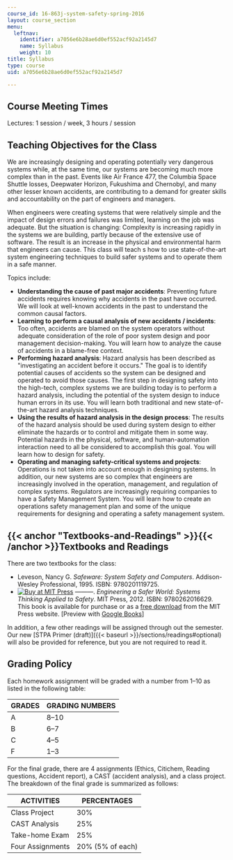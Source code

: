 ```yaml
---
course_id: 16-863j-system-safety-spring-2016
layout: course_section
menu:
  leftnav:
    identifier: a7056e6b28ae6d0ef552acf92a2145d7
    name: Syllabus
    weight: 10
title: Syllabus
type: course
uid: a7056e6b28ae6d0ef552acf92a2145d7

---
```


Course Meeting Times
--------------------

Lectures: 1 session / week, 3 hours / session

Teaching Objectives for the Class
---------------------------------

We are increasingly designing and operating potentially very dangerous systems while, at the same time, our systems are becoming much more complex than in the past. Events like Air France 477, the Columbia Space Shuttle losses, Deepwater Horizon, Fukushima and Chernobyl, and many other lesser known accidents, are contributing to a demand for greater skills and accountability on the part of engineers and managers.

When engineers were creating systems that were relatively simple and the impact of design errors and failures was limited, learning on the job was adequate. But the situation is changing: Complexity is increasing rapidly in the systems we are building, partly because of the extensive use of software. The result is an increase in the physical and environmental harm that engineers can cause. This class will teach s how to use state-of-the-art system engineering techniques to build safer systems and to operate them in a safe manner.

Topics include:

*   **Understanding the cause of past major accidents**: Preventing future accidents requires knowing why accidents in the past have occurred. We will look at well-known accidents in the past to understand the common causal factors.
*   **Learning to perform a causal analysis of new accidents / incidents**: Too often, accidents are blamed on the system operators without adequate consideration of the role of poor system design and poor management decision-making. You will learn how to analyze the cause of accidents in a blame-free context.
*   **Performing hazard analysis**: Hazard analysis has been described as "investigating an accident before it occurs." The goal is to identify potential causes of accidents so the system can be designed and operated to avoid those causes. The first step in designing safety into the high-tech, complex systems we are building today is to perform a hazard analysis, including the potential of the system design to induce human errors in its use. You will learn both traditional and new state-of-the-art hazard analysis techniques.
*   **Using the results of hazard analysis in the design process**: The results of the hazard analysis should be used during system design to either eliminate the hazards or to control and mitigate them in some way. Potential hazards in the physical, software, and human-automation interaction need to all be considered to accomplish this goal. You will learn how to design for safety.
*   **Operating and managing safety-critical systems and projects**: Operations is not taken into account enough in designing systems. In addition, our new systems are so complex that engineers are increasingly involved in the operation, management, and regulation of complex systems. Regulators are increasingly requiring companies to have a Safety Management System. You will learn how to create an operations safety management plan and some of the unique requirements for designing and operating a safety management system.

{{< anchor "Textbooks-and-Readings" >}}{{< /anchor >}}Textbooks and Readings
----------------------------------------------------------------------------

There are two textbooks for the class:

*   Leveson, Nancy G. _Safeware: System Safety and Computers_. Addison-Wesley Professional, 1995. ISBN: 9780201119725.
*   [![Buy at MIT Press](/images/mp_logo.gif)](https://mitpress.mit.edu/9780262016629) ———. _Engineering a Safer World: Systems Thinking Applied to Safety_. MIT Press, 2012. ISBN: 9780262016629. This book is available for purchase or as a [free download](https://mitpress.mit.edu/9780262016629) from the MIT Press website. \[Preview with [Google Books](http://books.google.com/books?id=6dDxCwAAQBAJ&pg=PAfrontcover)\]

In addition, a few other readings will be assigned through out the semester. Our new [STPA Primer (draft)]({{< baseurl >}}/sections/readings#optional) will also be provided for reference, but you are not required to read it.

Grading Policy
--------------

Each homework assignment will be graded with a number from 1–10 as listed in the following table:

| GRADES | GRADING NUMBERS |
| --- | --- |
| A | 8–10 |
| B | 6–7 |
| C | 4–5 |
| F | 1–3 

For the final grade, there are 4 assignments (Ethics, Citichem, Reading questions, Accident report), a CAST (accident analysis), and a class project. The breakdown of the final grade is summarized as follows:

| ACTIVITIES | PERCENTAGES |
| --- | --- |
| Class Project | 30% |
| CAST Analysis | 25% |
| Take-home Exam | 25% |
| Four Assignments | 20% (5% of each)